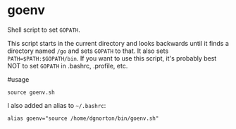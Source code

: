 # goenv
Shell script to set `GOPATH`.

This script starts in the current directory and looks backwards until it finds a directory named `/go` and sets `GOPATH` to that.  It also sets `PATH=$PATH:$GOPATH/bin`.  If you want to use this script, it's probably best NOT to set `GOPATH` in .bashrc, .profile, etc.

#usage

```
source goenv.sh
```

I also added an alias to `~/.bashrc`:

```
alias goenv="source /home/dgnorton/bin/goenv.sh"
```
